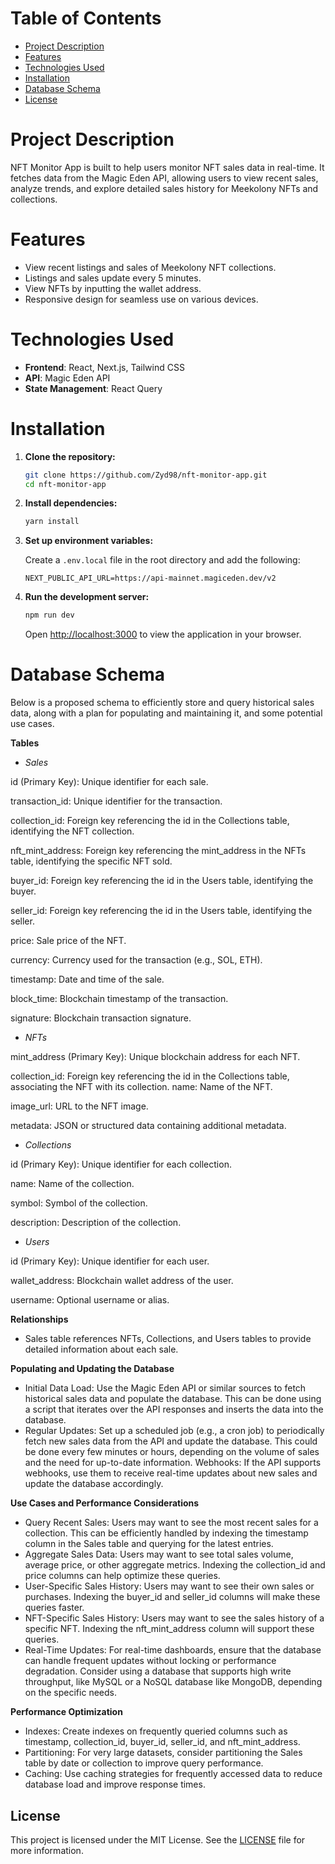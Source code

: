 # Table of Contents

- [Project Description](#project-description)
- [Features](#features)
- [Technologies Used](#technologies-used)
- [Installation](#installation)
- [Database Schema](#database-schema)
- [License](#license)

# Project Description

NFT Monitor App is built to help users monitor NFT sales data in real-time. It fetches data from the Magic Eden API, allowing users to view recent sales, analyze trends, and explore detailed sales history for Meekolony NFTs and collections.

# Features

- View recent listings and sales of Meekolony NFT collections.
- Listings and sales update every 5 minutes.
- View NFTs by inputting the wallet address.
- Responsive design for seamless use on various devices.

# Technologies Used

- **Frontend**: React, Next.js, Tailwind CSS
- **API**: Magic Eden API
- **State Management**: React Query

# Installation

1. **Clone the repository:**

   ```bash
   git clone https://github.com/Zyd98/nft-monitor-app.git
   cd nft-monitor-app
   ```

2. **Install dependencies:**

   ```bash
   yarn install
   ```

3. **Set up environment variables:**

   Create a `.env.local` file in the root directory and add the following:

   ```plaintext
   NEXT_PUBLIC_API_URL=https://api-mainnet.magiceden.dev/v2
   ```

4. **Run the development server:**

   ```bash
   npm run dev
   ```

   Open [http://localhost:3000](http://localhost:3000) to view the application in your browser.

# Database Schema

Below is a proposed schema to efficiently store and query historical sales data, along with a plan for populating and maintaining it, and some potential use cases.

**Tables**

- *Sales*

id (Primary Key): Unique identifier for each sale.

transaction_id: Unique identifier for the transaction.

collection_id: Foreign key referencing the id in the Collections table, identifying the NFT collection.

nft_mint_address: Foreign key referencing the mint_address in the NFTs table, identifying the specific NFT sold.

buyer_id: Foreign key referencing the id in the Users table, identifying the buyer.

seller_id: Foreign key referencing the id in the Users table, identifying the seller.

price: Sale price of the NFT.

currency: Currency used for the transaction (e.g., SOL, ETH).

timestamp: Date and time of the sale.

block_time: Blockchain timestamp of the transaction.

signature: Blockchain transaction signature.


- *NFTs*

mint_address (Primary Key): Unique blockchain address for each NFT.

collection_id: Foreign key referencing the id in the Collections table, associating the NFT with its collection.
name: Name of the NFT.

image_url: URL to the NFT image.

metadata: JSON or structured data containing additional metadata.


- *Collections*

id (Primary Key): Unique identifier for each collection.

name: Name of the collection.

symbol: Symbol of the collection.

description: Description of the collection.


- *Users*
  
id (Primary Key): Unique identifier for each user.

wallet_address: Blockchain wallet address of the user.

username: Optional username or alias.

**Relationships**

- Sales table references NFTs, Collections, and Users tables to provide detailed information about each sale.

**Populating and Updating the Database**
- Initial Data Load: Use the Magic Eden API or similar sources to fetch historical sales data and populate the database. This can be done using a script that iterates over the API responses and inserts the data into the database.
- Regular Updates: Set up a scheduled job (e.g., a cron job) to periodically fetch new sales data from the API and update the database. This could be done every few minutes or hours, depending on the volume of sales and the need for up-to-date information.
Webhooks: If the API supports webhooks, use them to receive real-time updates about new sales and update the database accordingly.

**Use Cases and Performance Considerations**
- Query Recent Sales: Users may want to see the most recent sales for a collection. This can be efficiently handled by indexing the timestamp column in the Sales table and querying for the latest entries.
- Aggregate Sales Data: Users may want to see total sales volume, average price, or other aggregate metrics. Indexing the collection_id and price columns can help optimize these queries.
- User-Specific Sales History: Users may want to see their own sales or purchases. Indexing the buyer_id and seller_id columns will make these queries faster.
- NFT-Specific Sales History: Users may want to see the sales history of a specific NFT. Indexing the nft_mint_address column will support these queries.
- Real-Time Updates: For real-time dashboards, ensure that the database can handle frequent updates without locking or performance degradation. Consider using a database that supports high write throughput, like MySQL or a NoSQL database like MongoDB, depending on the specific needs.

**Performance Optimization**
- Indexes: Create indexes on frequently queried columns such as timestamp, collection_id, buyer_id, seller_id, and nft_mint_address.
- Partitioning: For very large datasets, consider partitioning the Sales table by date or collection to improve query performance.
- Caching: Use caching strategies for frequently accessed data to reduce database load and improve response times.

## License

This project is licensed under the MIT License. See the [LICENSE](LICENSE) file for more information.

